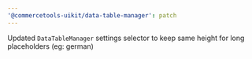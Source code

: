 ```yaml
---
'@commercetools-uikit/data-table-manager': patch
---
```


Updated `DataTableManager` settings selector to keep same height for long placeholders (eg: german)
